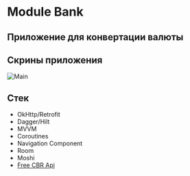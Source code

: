 # Module Bank
## Приложение для конвертации валюты
## Скрины приложения
![Main](https://media.discordapp.net/attachments/806865683866451988/1215045051583955014/Screenshot_20240307_001645_Module_Bank_Test.jpg?ex=65fb51e2&is=65e8dce2&hm=9911a7d4e6288cfada6d70740013687b4e4cf59fa99451933dedc547f36c1ebb&=&format=webp&width=312&height=676)

## Стек
+ OkHttp/Retrofit
+ Dagger/Hilt
+ MVVM
+ Coroutines
+ Navigation Component
+ Room
+ Moshi
+ [Free CBR Api](https://www.cbr-xml-daily.ru/daily_json.js)
